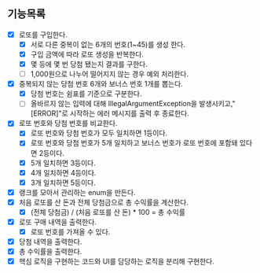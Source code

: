 ## 기능목록
- [x] 로또를 구입한다.
  - [x] 서로 다른 중복이 없는 6개의 번호(1~45)를 생성 한다.
  - [x] 구입 금액에 따라 로또 생성을 반복한다.
  - [x] 몇 등에 몇 번 당첨 됐는지 결과를 구한다.
  - [ ] 1,000원으로 나누어 떨어지지 않는 경우 예외 처리한다.
- [x] 중복되지 않는 당첨 번호 6개와 보너스 번호 1개를 뽑는다.
  - [x] 당첨 번호는 쉼표를 기준으로 구분한다.
  -[ ] 올바르지 않는 입력에 대해 IllegalArgumentException을 발생시키고,"[ERROR]"로 시작하는 에러 메시지를 출력 후 종료한다.
-[x] 로또 번호와 당첨 번호를 비교한다.
  - [x] 로또 번호와 당첨 번호가 모두 일치하면 1등이다.
  - [x] 로또 번호와 당첨 번호가 5개 일치하고 보너스 번호가 로또 번호에 포함돼 있다면 2등이다.
  - [x] 5개 일치하면 3등이다.
  - [x] 4개 일치하면 4등이다.
  - [x] 3개 일치하면 5등이다.
-[x] 랭크를 모아서 관리하는 enum을 만든다.
-[x] 처음 로또를 산 돈과 전체 당첨금으로 총 수익률을 계산한다.
  -[x] (전체 당첨금) / (처음 로또를 산 돈) * 100 = 총 수익률
- [x] 로또 구매 내역을 출력한다.
  - [x] 로또 번호를 가져올 수 있다.
- [x] 당첨 내역을 출력한다.
- [x] 총 수익률을 출력한다.
- [x] 핵심 로직을 구현하는 코드와 UI를 담당하는 로직을 분리해 구현한다.